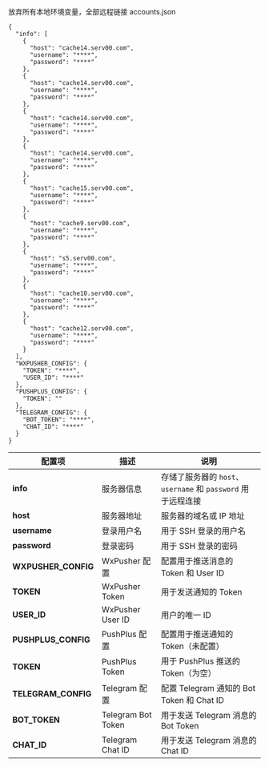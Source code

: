 放弃所有本地环境变量，全部远程链接  accounts.json

```
{
  "info": [
    {
      "host": "cache14.serv00.com",
      "username": "****",
      "password": "****"
    },
    {
      "host": "cache14.serv00.com",
      "username": "****",
      "password": "****"
    },
    {
      "host": "cache14.serv00.com",
      "username": "****",
      "password": "****"
    },
    {
      "host": "cache14.serv00.com",
      "username": "****",
      "password": "****"
    },
    {
      "host": "cache15.serv00.com",
      "username": "****",
      "password": "****"
    },
    {
      "host": "cache9.serv00.com",
      "username": "****",
      "password": "****"
    },
    {
      "host": "s5.serv00.com",
      "username": "****",
      "password": "****"
    },
    {
      "host": "cache10.serv00.com",
      "username": "****",
      "password": "****"
    },
    {
      "host": "cache12.serv00.com",
      "username": "****",
      "password": "****"
    }
  ],
  "WXPUSHER_CONFIG": {
    "TOKEN": "****",
    "USER_ID": "****"
  },
  "PUSHPLUS_CONFIG": {
    "TOKEN": ""
  },
  "TELEGRAM_CONFIG": {
    "BOT_TOKEN": "****",
    "CHAT_ID": "****"
  }
}
```

| 配置项                  | 描述                        | 说明                          |
|-------------------------|-----------------------------|-------------------------------|
| **info**                | 服务器信息                  | 存储了服务器的 `host`、`username` 和 `password` 用于远程连接 |
| **host**                | 服务器地址                  | 服务器的域名或 IP 地址       |
| **username**            | 登录用户名                  | 用于 SSH 登录的用户名        |
| **password**            | 登录密码                    | 用于 SSH 登录的密码          |
| **WXPUSHER_CONFIG**     | WxPusher 配置               | 配置用于推送消息的 Token 和 User ID |
| **TOKEN**               | WxPusher Token              | 用于发送通知的 Token         |
| **USER_ID**             | WxPusher User ID            | 用户的唯一 ID                 |
| **PUSHPLUS_CONFIG**     | PushPlus 配置               | 配置用于推送通知的 Token（未配置） |
| **TOKEN**               | PushPlus Token              | 用于 PushPlus 推送的 Token（为空） |
| **TELEGRAM_CONFIG**     | Telegram 配置               | 配置 Telegram 通知的 Bot Token 和 Chat ID |
| **BOT_TOKEN**           | Telegram Bot Token          | 用于发送 Telegram 消息的 Bot Token |
| **CHAT_ID**             | Telegram Chat ID            | 用于发送 Telegram 消息的 Chat ID |
